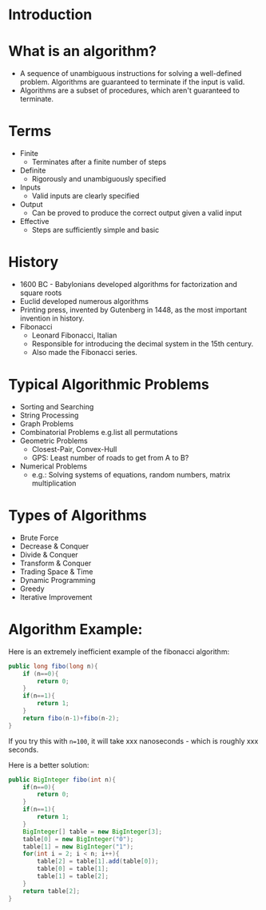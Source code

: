# Introduction
# What is an algorithm?
* A sequence of unambiguous instructions for solving a well-defined problem. Algorithms are guaranteed to terminate if the input is valid.
* Algorithms are a subset of procedures, which aren't guaranteed to terminate.
# Terms
* Finite
    * Terminates after a finite number of steps
* Definite
    * Rigorously and unambiguously specified
* Inputs
    * Valid inputs are clearly specified
* Output
    * Can be proved to produce the correct output given a valid input
* Effective
    * Steps are sufficiently simple and basic
# History
* 1600 BC - Babylonians developed algorithms for factorization and square roots
* Euclid developed numerous algorithms
* Printing press, invented by Gutenberg in 1448, as the most important invention in history.
* Fibonacci
    * Leonard Fibonacci, Italian
    * Responsible for introducing the decimal system in the 15th century.
    * Also made the Fibonacci series.
# Typical Algorithmic Problems
* Sorting and Searching
* String Processing
* Graph Problems
* Combinatorial Problems e.g.list all permutations
* Geometric Problems
    * Closest-Pair, Convex-Hull
    * GPS: Least number of roads to get from A to B?
* Numerical Problems
    * e.g.: Solving systems of equations, random numbers, matrix multiplication
# Types of Algorithms
* Brute Force
* Decrease & Conquer
* Divide & Conquer
* Transform & Conquer
* Trading Space & Time
* Dynamic Programming
* Greedy
* Iterative Improvement
# Algorithm Example:
Here is an extremely inefficient example of the fibonacci algorithm:
```java
public long fibo(long n){
    if (n==0){
        return 0;
    }
    if(n==1){
        return 1;
    }
    return fibo(n-1)+fibo(n-2);
}
```
If you try this with `n=100`, it will take xxx nanoseconds - which is roughly xxx seconds.

Here is a better solution:
```java
public BigInteger fibo(int n){
    if(n==0){
        return 0;
    }
    if(n==1){
        return 1;
    }
    BigInteger[] table = new BigInteger[3];
    table[0] = new BigInteger("0");
    table[1] = new BigInteger("1");
    for(int i = 2; i < n; i++){
        table[2] = table[1].add(table[0]);
        table[0] = table[1];
        table[1] = table[2];
    }
    return table[2];
}
```